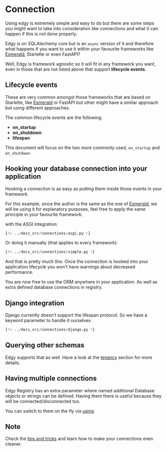 # Connection

Using edgy is extremely simple and easy to do but there are some steps you might want to take
into consideration like connections and what it can happen if this is not done properly.

Edgy is on SQLAlechemy core but is an `async` version of it and therefore what happens if you
want to use it within your favourite frameworks like [Esmerald](https://esmerald.dymmond.com),
Starlette or even FastAPI?

Well, Edgy is framework agnostic so it will fit in any framework you want, even in those that
are not listed above that support **lifecycle events**.

## Lifecycle events

These are very common amongst those frameworks that are based on Starlette, like
[Esmerald](https://esmerald.dymmond.com) or FastAPI but other might have a similar approach but
using different approaches.

The common lifecycle events are the following:

* **on_startup**
* **on_shutdown**
* **lifespan**

This document will focus on the two more commonly used, `on_startup` and `on_shutdown`.

## Hooking your database connection into your application

Hooking a connection is as easy as putting them inside those events in your framework.

For this example, since the author is the same as the one of [Esmerald](https://esmerald.dymmond.com),
we will be using it for explanatory purposes, feel free to apply the same principle in your favourite
framework.

with the ASGI integration:

```python hl_lines="9"
{!> ../docs_src/connections/asgi.py !}
```

Or doing it manually (that applies to every framework):

```python hl_lines="10-11"
{!> ../docs_src/connections/simple.py !}
```

And that is pretty much this. Once the connection is hooked into your application lifecycle you
won't have warnings about decreased performance.

You are now free to use the ORM anywhere in your application. As well as extra defined database connections in registry.


## Django integration

Django currently doesn't support the lifespan protocol. So we have a keyword parameter to handle it ourselves.


```python
{!> ../docs_src/connections/django.py !}
```

## Querying other schemas

Edgy supports that as well. Have a look at the [tenancy](./tenancy/edgy.md) section for more details.

## Having multiple connections

Edgy Registry has an extra parameter where named additional Database objects or strings can be defined. Having them there
is useful because they will be connected/disconnected too.

You can switch to them on the fly via [using](./queries/queries.md#selecting-the-database-and-schema).

## Note

Check the [tips and tricks](./tips-and-tricks.md) and learn how to make your connections even cleaner.
